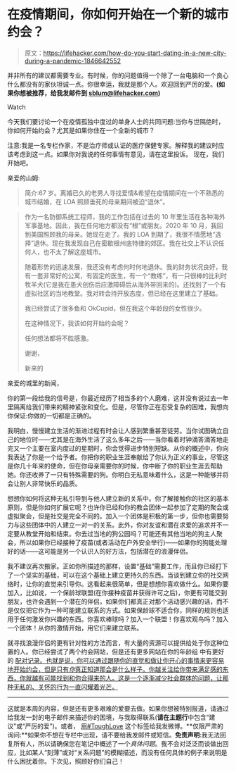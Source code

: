 # 在疫情期间，你如何开始在一个新的城市约会？

> 原文：<https://lifehacker.com/how-do-you-start-dating-in-a-new-city-during-a-pandemic-1846642552>

并非所有的建议都需要专业。有时候，你的问题值得一个除了一台电脑和一个良心什么都没有的家伙坦诚一点。你很幸运，我就是那个人。欢迎回到严厉的爱。**(如果你想被推荐，给我发邮件到 sblum@lifehacker.com)**

Watch

今天我们要讨论一个在疫情孤独中度过的单身人士的共同问题:当你与世隔绝时，你如何开始约会？尤其是如果你住在一个全新的城市？

注意:我是一名专栏作家，不是治疗师或认证的医疗保健专家。解释我的建议时应该考虑到这一点。如果你对我说的任何事情有意见，请在这里投诉。 现在，我们开始吧。

亲爱的山姆:

> 简介:67 岁。离婚已久的老男人寻找爱情&希望在疫情期间在一个不熟悉的城市结婚，在 LOA 照顾垂死的母亲期间被迫“退休”。

> 作为一名防御系统工程师，我的工作包括在过去的 10 年里生活在各种海外军事基地。因此，我在任何地方都没有“根”或朋友。2020 年 10 月，我回到美国照顾我的母亲。她现在走了。我的 LOA 到期了，我很不情愿地“选择”退休。现在我发现自己在密歇根州底特律的郊区。我在社交上不认识任何人，也不太了解这座城市。
> 
> 随着形势的迅速发展，我还没有考虑何时何地退休。我的财务状况良好，我有一套非常好的公寓，有固定的医生，有一个“教练”，有一只很棒的比利时牧羊犬(它是我在患犬创伤后应激障碍后从海外带回来的)。还找到了一个有虚拟社区的当地教堂。我对转会持开放态度，但已经在这里建立了基础。
> 
> 我已经尝试了很多鱼和 OkCupid，但在我这个年龄段的女性很少。
> 
> 在这种情况下，我该如何开始约会呢？
> 
> 任何想法都将不胜感激。
> 
> 谢谢，
> 
> 新来的

亲爱的城里的新闻，

你的第一段给我的信号是，你最近经历了相当多的个人磨难，这并没有说过去一年里隔离给我们带来的精神紧张和变化。但是，尽管你正在忍受复杂的困难，我想向你保证:你做的一切都是正确的。

我明白，慢慢建立生活的渐进过程有时会让人感到繁重甚至徒劳。当你试图确立自己的地位时——尤其是在海外生活了这么多年之后——当你看着时钟滴答滴答地走完又一个主要在室内度过的星期时，你会觉得进步特别短缺。从你的概述中，你向我表达了你是一个给予者。你把你的职业生涯奉献给了你认为正义的事业，尽管这是你几十年来的使命，但在你母亲需要你的时候，你中断了你的职业生涯去帮助她。你还收养了一只有特殊需要的狗。你明白无私意味着什么，这是一种能够并将会让别人非常快乐的品质。

想想你如何将这种无私引导到与他人建立新的关系中。你了解接触你的社区的基本原则，但是你如何扩展它呢？也许你已经和你的教会团体一起参加了定期的聚会或虚拟聚会，但是社交是完全不同的。加入一个团体是积极的第一步，但你也需要努力与这些团体中的人建立一对一的关系。此外，你对友谊和潜在求爱的追求并不一定要从教堂开始和结束。你去过当地的狗公园吗？可能还有其他当地的狗主人聚会，所以如果你已经接种了疫苗(或者活动在户外安全举行)——如果你的狗能处理好的话——这可能是另一个认识人的好方法，包括潜在的浪漫伴侣。

我不建议再次搬家。正如你所描述的那样，设置“基础”需要工作，而且你已经打下了一个坚实的基础，可以在这个基础上建立更持久的东西。当谈到建立你的社交网络时，让你的直觉来引导你。这看起来很简单，但是想想你喜欢做什么。如果你要加入，比如说，一个保龄球联盟(在你接种疫苗并获得许可之后)，你更有可能交到朋友，也许会遇到一个潜在的伴侣，如果你们都真正对那个活动感兴趣的话，而不是仅仅把它作为一种可能建立联系的方式。如果保龄球不适合你，同样的规则也适用于任何激发你兴趣的东西。你喜欢棒球吗？加入一个联盟！你喜欢观鸟吗？加入一个团体！从你的激情开始，用它们来建立联系。

就寻找浪漫伴侣的更有针对性的方法而言，有大量的资源可以提供给处于你这种位置的人。你已经尝试了两个约会网站，但是还有更多网站在你的年龄组 中有更好的 [配对记录。也就是说，你可以通过跟随你的直觉和做让你开心的事情来更容易地开始约会，但是只有*你*真正知道那会是什么样子。你越关注给你带来满足感的东西，你就越有可能找到和你合得来的人。这是一个逐渐减少社会群体的问题，让那种无私的、关怀的行为一直闪耀着光芒。](https://www.retirementliving.com/best-senior-dating-sites)

* * *

这就是本周的内容，但是还有更多艰难的爱要去做。如果你想被特别报道，请通过给我发一封的电子邮件来描述你的困境，与我取得联系(**请在主题行**中包含“建议”或“严厉的爱”)。或者， [用#ToughLove](https://twitter.com/mr_patrickallan) 这个标签给我发微博。**仅限严肃的询问:**如果你不想在专栏中出现，请不要给我发邮件或短信。**免责声明**:我无法回复所有人，所以请确保您在笔记中概述了一个*具体问题*。我不会对泛泛而谈做出回应，比如某人“刻薄”或对“关系问题”的模糊描述，而没有任何具体的例子来说明是什么困扰着你。下次见，照顾好你们自己！
